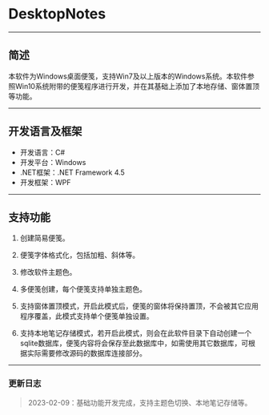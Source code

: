 # DesktopNotes

---

## 简述

本软件为Windows桌面便笺，支持Win7及以上版本的Windows系统。本软件参照Win10系统附带的便笺程序进行开发，并在其基础上添加了本地存储、窗体置顶等功能。

---

## 开发语言及框架
+ 开发语言：C#
+ 开发平台：Windows
+ .NET框架：.NET Framework 4.5
+ 开发框架：WPF

---

## 支持功能

1. 创建简易便笺。

2. 便笺字体格式化，包括加粗、斜体等。

3. 修改软件主题色。

4. 多便笺创建，每个便笺支持单独主题色。

5. 支持窗体置顶模式，开启此模式后，便笺的窗体将保持置顶，不会被其它应用程序覆盖，此模式支持单个便笺单独设置。

6. 支持本地笔记存储模式，若开启此模式，则会在此软件目录下自动创建一个sqlite数据库，便笺内容将会保存至此数据库中，如需使用其它数据库，可根据实际需要修改源码的数据库连接部分。

---

### 更新日志

> 2023-02-09：基础功能开发完成，支持主题色切换、本地笔记存储等。